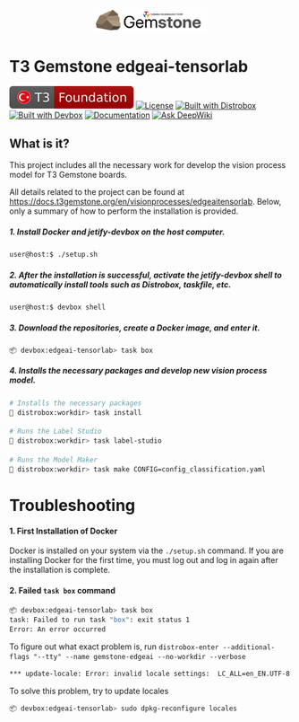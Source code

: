 <p align="center">
    <picture>
        <source media="(prefers-color-scheme: dark)" srcset=".meta/logo-dark.png" width="40%" />
        <source media="(prefers-color-scheme: light)" srcset=".meta/logo-light.png" width="40%" />
        <img alt="T3 Foundation" src=".meta/logo-light.png" width="40%" />
    </picture>
</p>

# T3 Gemstone edgeai-tensorlab

 [![T3 Foundation](./.meta/t3-foundation.svg)](https://www.t3vakfi.org/en) [![License](https://img.shields.io/badge/License-Apache_2.0-blue.svg)](https://opensource.org/licenses/Apache-2.0) [![Built with Distrobox](https://img.shields.io/badge/Built_with-distrobox-red)](https://github.com/89luca89/distrobox) [![Built with Devbox](https://www.jetify.com/img/devbox/shield_galaxy.svg)](https://www.jetify.com/devbox/docs/contributor-quickstart/) [![Documentation](https://img.shields.io/badge/Documentation-gray?style=flat&logo=Mintlify)](https://docs.t3gemstone.org)
[![Ask DeepWiki](https://deepwiki.com/badge.svg)](https://deepwiki.com/t3gemstone/edgeai-tensorlab)

## What is it?

This project includes all the necessary work for develop the vision process model for T3 Gemstone boards.

All details related to the project can be found at https://docs.t3gemstone.org/en/visionprocesses/edgeaitensorlab. Below, only a summary of how to perform the installation is provided.

##### 1. Install Docker and jetify-devbox on the host computer.

```bash
user@host:$ ./setup.sh
```

<a name="section-ii"></a>
##### 2. After the installation is successful, activate the jetify-devbox shell to automatically install tools such as Distrobox, taskfile, etc.

```bash
user@host:$ devbox shell
```

##### 3. Download the repositories, create a Docker image, and enter it.

```bash
📦 devbox:edgeai-tensorlab> task box
```

##### 4. Installs the necessary packages and develop new vision process model.

```bash
# Installs the necessary packages
🚀 distrobox:workdir> task install

# Runs the Label Studio
🚀 distrobox:workdir> task label-studio

# Runs the Model Maker
🚀 distrobox:workdir> task make CONFIG=config_classification.yaml

```

# Troubleshooting

#### 1. First Installation of Docker

Docker is installed on your system via the `./setup.sh` command. If you are installing Docker for the first time, you must log out and log in again after the installation is complete.

#### 2. Failed `task box` command

```sh
📦 devbox:edgeai-tensorlab> task box
task: Failed to run task "box": exit status 1
Error: An error occurred
```

To figure out what exact problem is, run `distrobox-enter --additional-flags "--tty" --name gemstone-edgeai --no-workdir --verbose`

```sh
*** update-locale: Error: invalid locale settings:  LC_ALL=en_EN.UTF-8 LANG=en_EN.UTF-8
```

To solve this problem, try to update locales

```bash
📦 devbox:edgeai-tensorlab> sudo dpkg-reconfigure locales 
```

